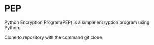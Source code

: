 # PEP
Python Encryption Program(PEP) is a simple encryption program using Python.

Clone to repository with the command git clone 

